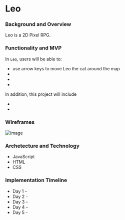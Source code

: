 # Leo

### Background and Overview

Leo is a 2D Pixel RPG. 

### Functionality and MVP

In `Leo`, users will be able to:

  * use arrow keys to move Leo the cat around the map
  * 
  * 
  * 
  
In addition, this project will include

  * 
  * 
  
### Wireframes

![image](https://user-images.githubusercontent.com/72277593/113520807-afe12180-9563-11eb-8e7c-20f65bfa4f7a.png)

### Archetecture and Technology

  * JavaScript
  * HTML
  * CSS

### Implementation Timeline

  * Day 1 - 
  * Day 2 - 
  * Day 3 - 
  * Day 4 - 
  * Day 5 - 
